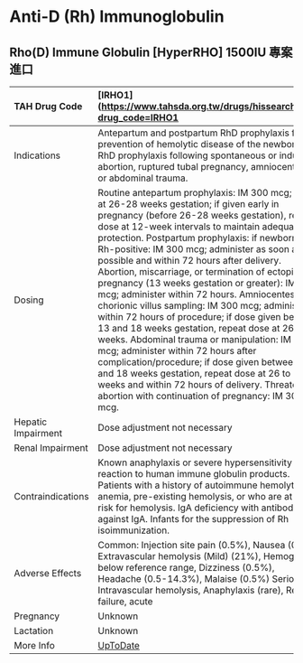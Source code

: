 # Anti-D (Rh) Immunoglobulin

## Rho(D) Immune Globulin [HyperRHO] 1500IU 專案進口

| TAH Drug Code      | [IRHO1](https://www.tahsda.org.tw/drugs/hissearch.php?drug_code=IRHO1                                                                                                                                                                                                                                                                                                                                                                                                                                                                                                                                                                                                                                                                                                                                                                                                                                                                               |
|:-------------------|:----------------------------------------------------------------------------------------------------------------------------------------------------------------------------------------------------------------------------------------------------------------------------------------------------------------------------------------------------------------------------------------------------------------------------------------------------------------------------------------------------------------------------------------------------------------------------------------------------------------------------------------------------------------------------------------------------------------------------------------------------------------------------------------------------------------------------------------------------------------------------------------------------------------------------------------------------|
| Indications        | Antepartum and postpartum RhD prophylaxis for the prevention of hemolytic disease of the newborn; RhD prophylaxis following spontaneous or induced abortion, ruptured tubal pregnancy, amniocentesis or abdominal trauma.                                                                                                                                                                                                                                                                                                                                                                                                                                                                                                                                                                                                                                                                                                                           |
| Dosing             | Routine antepartum prophylaxis: IM 300 mcg; give at 26-28 weeks gestation; if given early in pregnancy (before 26-28 weeks gestation), repeat dose at 12-week intervals to maintain adequate protection. Postpartum prophylaxis: if newborn is Rh-positive: IM 300 mcg; administer as soon as possible and within 72 hours after delivery. Abortion, miscarriage, or termination of ectopic pregnancy (13 weeks gestation or greater): IM 300 mcg; administer within 72 hours. Amniocentesis or chorionic villus sampling: IM 300 mcg; administer within 72 hours of procedure; if dose given between 13 and 18 weeks gestation, repeat dose at 26-28 weeks. Abdominal trauma or manipulation: IM 300 mcg; administer within 72 hours after complication/procedure; if dose given between 13 and 18 weeks gestation, repeat dose at 26 to 28 weeks and within 72 hours of delivery. Threatened abortion with continuation of pregnancy: IM 300 mcg. |
| Hepatic Impairment | Dose adjustment not necessary                                                                                                                                                                                                                                                                                                                                                                                                                                                                                                                                                                                                                                                                                                                                                                                                                                                                                                                       |
| Renal Impairment   | Dose adjustment not necessary                                                                                                                                                                                                                                                                                                                                                                                                                                                                                                                                                                                                                                                                                                                                                                                                                                                                                                                       |
| Contraindications  | Known anaphylaxis or severe hypersensitivity reaction to human immune globulin products. Patients with a history of autoimmune hemolytic anemia, pre-existing hemolysis, or who are at high risk for hemolysis. IgA deficiency with antibodies against IgA. Infants for the suppression of Rh isoimmunization.                                                                                                                                                                                                                                                                                                                                                                                                                                                                                                                                                                                                                                      |
| Adverse Effects    | Common: Injection site pain (0.5%), Nausea (0.7%), Extravascular hemolysis (Mild) (21%), Hemoglobin below reference range, Dizziness (0.5%), Headache (0.5-14.3%), Malaise (0.5%) Serious: Intravascular hemolysis, Anaphylaxis (rare), Renal failure, acute                                                                                                                                                                                                                                                                                                                                                                                                                                                                                                                                                                                                                                                                                        |
| Pregnancy          | Unknown                                                                                                                                                                                                                                                                                                                                                                                                                                                                                                                                                                                                                                                                                                                                                                                                                                                                                                                                             |
| Lactation          | Unknown                                                                                                                                                                                                                                                                                                                                                                                                                                                                                                                                                                                                                                                                                                                                                                                                                                                                                                                                             |
| More Info          | [UpToDate](https://www.uptodate.com/contents/anti-d-(rh)-immunoglobulin-drug-information)                                                                                                                                                                                                                                                                                                                                                                                                                                                                                                                                                                                                                                                                                                                                                                                                                                                           |

